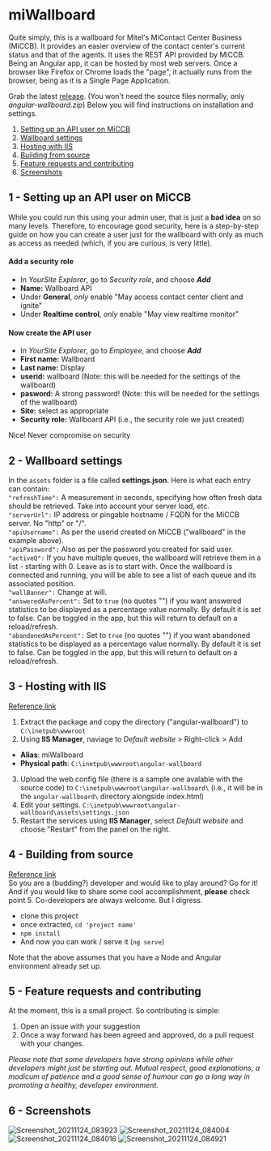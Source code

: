 # miWallboard
Quite simply, this is a wallboard for Mitel's MiContact Center Business (MiCCB). It provides an easier overview of the contact center's current status and that of the agents. It uses the REST API provided by MiCCB. Being an Angular app, it can be hosted by most web servers. Once a browser like Firefox or Chrome loads the "page", it actually runs from the browser, being as it is a Single Page Application.  
  
Grab the latest [release](https://github.com/b-venter/miWallboard/releases). (You won't need the source files normally, only *angular-wallboard.zip*) Below you will find instructions on installation and settings.

1. [Setting up an API user on MiCCB](#1---setting-up-an-api-user-on-miccb)
2. [Wallboard settings](#2---wallboard-settings)
3. [Hosting with IIS](#3---hosting-with-iis)
4. [Building from source](#4---building-from-source)
5. [Feature requests and contributing](#5---feature-requests-and-contributing)
6. [Screenshots](#6---screenshots)

## 1 - Setting up an API user on MiCCB
While you could run this using your admin user, that is just a **bad idea** on so many levels. Therefore, to encourage good security, here is a step-by-step guide on how you can create a user just for the wallboard with only as much as access as needed (which, if you are curious, is very little).

#### Add a security role
- In *YourSite Explorer*, go to *Security role*, and choose ***Add***
- **Name:** Wallboard API
- Under **General**, *only* enable "May access contact center client and ignite"
- Under **Realtime control**, *only* enable "May view realtime monitor"

#### Now create the API user
- In *YourSite Explorer*, go to *Employee*, and choose ***Add***
- **First name:** Wallboard
- **Last name:** Display
- **userid:** wallboard (Note: this will be needed for the settings of the wallboard)
- **pasword:** A strong password! (Note: this will be needed for the settings of the wallboard)
- **Site:** select as appropriate
- **Security role:** Wallboard API (i.e., the security role we just created)

Nice! Never compromise on security

## 2 - Wallboard settings
In the `assets` folder is a file called **settings.json**. Here is what each entry can contain:  
`"refreshTime":` A measurement in seconds, specifying how often fresh data should be retrieved. Take into account your server load, etc.  
`"serverUrl":` IP address or pingable hostname / FQDN for the MiCCB server. No "http" or "/".  
`"apiUsername":` As per the userid created on MiCCB ("wallboard" in the example above).  
`"apiPassword":` Also as per the password you created for said user.  
`"activeQ":` If you have multiple queues, the wallboard will retrieve them in a list - starting with 0. Leave as is to start with. Once the wallboard is connected and running, you will be able to see a list of each queue and its associated position.  
`"wallBanner":` Change at will.  
`"answeredAsPercent":` Set to `true` (no  quotes "") if you want answered statistics to be displayed as a percentage value normally. By default it is set to false. Can be toggled in the app, but this will return to default on a reload/refresh.  
`"abandonedAsPercent":` Set to `true` (no  quotes "") if you want abandoned statistics to be displayed as a percentage value normally. By default it is set to false. Can be toggled in the app, but this will return to default on a reload/refresh.  

## 3 - Hosting with IIS
[Reference link](https://devblogs.microsoft.com/premier-developer/tips-for-running-an-angular-app-in-iis/)  
1. Extract the package and copy the directory ("angular-wallboard") to `C:\inetpub\wwwroot`
2. Using **IIS Manager**, naviage to *Default website* > Right-click > Add
  - **Alias**: miWallboard  
  - **Physical path**: `C:\inetpub\wwwroot\angular-wallboard`
3. Upload the web.config file (there is a sample one avalable with the source code) to `C:\inetpub\wwwroot\angular-wallboard\` (i.e., it will be in the `angular-wallboard\` directory alongside index.html)
4. Edit your settings. `C:\inetpub\wwwroot\angular-wallboard\assets\settings.json`
5. Restart the services using **IIS Manager**, select *Default website* and choose "Restart" from the panel on the right.

## 4 - Building from source
[Reference link](https://stackoverflow.com/a/52139544/14369396)  
So you are a (budding?) developer and would like to play around? Go for it! And if you would like to share some cool accomplishment, **please** check point 5. Co-developers are always welcome. But I digress.   
- clone this project
- once extracted, `cd 'project name'`  
- `npm install`
- And now you can work / serve it (`ng serve`)

Note that the above assumes that you have a Node and Angular environment already set up.  

## 5 - Feature requests and contributing
At the moment, this is a small project. So contributing is simple:
1. Open an issue with your suggestion
2. Once a way forward has been agreed and approved, do a pull request with your changes.

*Please note that some developers have strong opinions while other developers might just be starting out. Mutual respect, good explanations, a modicum of patience and a good sense of humour can go a long way in promoting a healthy, developer environment.*


## 6 - Screenshots
![Screenshot_20211124_083923](https://user-images.githubusercontent.com/52171108/143687814-598b99ac-a1d1-4f71-9c66-596f41d2b1e5.png)
![Screenshot_20211124_084004](https://user-images.githubusercontent.com/52171108/143687818-08e22034-51dc-4256-9333-3f29a39260a0.png)
![Screenshot_20211124_084016](https://user-images.githubusercontent.com/52171108/143687820-dcf298f3-0326-4457-ada0-d6acc351dcd8.png)
![Screenshot_20211124_084921](https://user-images.githubusercontent.com/52171108/143687823-5c116819-887c-44b2-bef5-8addc554abc5.png)

